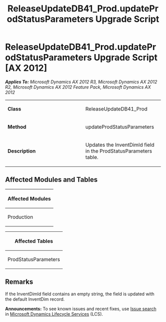 ﻿---
title: ReleaseUpdateDB41_Prod.updateProdStatusParameters Upgrade Script
TOCTitle: ReleaseUpdateDB41_Prod.updateProdStatusParameters Upgrade Script
ms:assetid: 558e8e53-5dad-4fdd-7323-83bfdda1ee33
ms:mtpsurl: https://msdn.microsoft.com/en-us/library/JJ736188(v=AX.60)
ms:contentKeyID: 49708363
ms.date: 05/18/2015
mtps_version: v=AX.60
---

# ReleaseUpdateDB41\_Prod.updateProdStatusParameters Upgrade Script [AX 2012]


_**Applies To:** Microsoft Dynamics AX 2012 R3, Microsoft Dynamics AX 2012 R2, Microsoft Dynamics AX 2012 Feature Pack, Microsoft Dynamics AX 2012_

<table>
<colgroup>
<col style="width: 50%" />
<col style="width: 50%" />
</colgroup>
<tbody>
<tr class="odd">
<td><p><strong>Class</strong></p></td>
<td><p>ReleaseUpdateDB41_Prod</p></td>
</tr>
<tr class="even">
<td><p><strong>Method</strong></p></td>
<td><p>updateProdStatusParameters</p></td>
</tr>
<tr class="odd">
<td><p><strong>Description</strong></p></td>
<td><p>Updates the InventDimId field in the ProdStatusParameters table.</p></td>
</tr>
</tbody>
</table>


## Affected Modules and Tables

<table>
<colgroup>
<col style="width: 100%" />
</colgroup>
<thead>
<tr class="header">
<th><p>Affected Modules</p></th>
</tr>
</thead>
<tbody>
<tr class="odd">
<td><p>Production</p></td>
</tr>
</tbody>
</table>


<table>
<colgroup>
<col style="width: 100%" />
</colgroup>
<thead>
<tr class="header">
<th><p>Affected Tables</p></th>
</tr>
</thead>
<tbody>
<tr class="odd">
<td><p>ProdStatusParameters</p></td>
</tr>
</tbody>
</table>


## Remarks

If the InventDimId field contains an empty string, the field is updated with the default InventDim record.

  
**Announcements:** To see known issues and recent fixes, use [Issue search](http://go.microsoft.com/fwlink/?linkid=389258) in [Microsoft Dynamics Lifecycle Services](http://go.microsoft.com/fwlink/?linkid=306505) (LCS).

